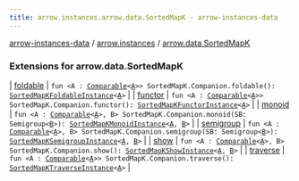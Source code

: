 ```yaml
---
title: arrow.instances.arrow.data.SortedMapK - arrow-instances-data
---
```


[arrow-instances-data](../../index.html) / [arrow.instances](../index.html) / [arrow.data.SortedMapK](./index.html)

### Extensions for arrow.data.SortedMapK

| [foldable](foldable.html) | `fun <A : `[`Comparable`](https://kotlinlang.org/api/latest/jvm/stdlib/kotlin/-comparable/index.html)`<`[`A`](foldable.html#A)`>> SortedMapK.Companion.foldable(): `[`SortedMapKFoldableInstance`](../-sorted-map-k-foldable-instance/index.html)`<`[`A`](foldable.html#A)`>` |
| [functor](functor.html) | `fun <A : `[`Comparable`](https://kotlinlang.org/api/latest/jvm/stdlib/kotlin/-comparable/index.html)`<`[`A`](functor.html#A)`>> SortedMapK.Companion.functor(): `[`SortedMapKFunctorInstance`](../-sorted-map-k-functor-instance/index.html)`<`[`A`](functor.html#A)`>` |
| [monoid](monoid.html) | `fun <A : `[`Comparable`](https://kotlinlang.org/api/latest/jvm/stdlib/kotlin/-comparable/index.html)`<`[`A`](monoid.html#A)`>, B> SortedMapK.Companion.monoid(SB: Semigroup<`[`B`](monoid.html#B)`>): `[`SortedMapKMonoidInstance`](../-sorted-map-k-monoid-instance/index.html)`<`[`A`](monoid.html#A)`, `[`B`](monoid.html#B)`>` |
| [semigroup](semigroup.html) | `fun <A : `[`Comparable`](https://kotlinlang.org/api/latest/jvm/stdlib/kotlin/-comparable/index.html)`<`[`A`](semigroup.html#A)`>, B> SortedMapK.Companion.semigroup(SB: Semigroup<`[`B`](semigroup.html#B)`>): `[`SortedMapKSemigroupInstance`](../-sorted-map-k-semigroup-instance/index.html)`<`[`A`](semigroup.html#A)`, `[`B`](semigroup.html#B)`>` |
| [show](show.html) | `fun <A : `[`Comparable`](https://kotlinlang.org/api/latest/jvm/stdlib/kotlin/-comparable/index.html)`<`[`A`](show.html#A)`>, B> SortedMapK.Companion.show(): `[`SortedMapKShowInstance`](../-sorted-map-k-show-instance/index.html)`<`[`A`](show.html#A)`, `[`B`](show.html#B)`>` |
| [traverse](traverse.html) | `fun <A : `[`Comparable`](https://kotlinlang.org/api/latest/jvm/stdlib/kotlin/-comparable/index.html)`<`[`A`](traverse.html#A)`>> SortedMapK.Companion.traverse(): `[`SortedMapKTraverseInstance`](../-sorted-map-k-traverse-instance/index.html)`<`[`A`](traverse.html#A)`>` |


